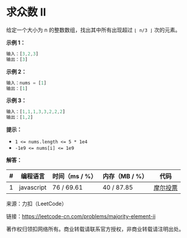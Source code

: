 # 求众数 II

给定一个大小为 n 的整数数组，找出其中所有出现超过 `⌊ n/3 ⌋` 次的元素。

**示例 1：**

``` javascript
输入：[3,2,3]
输出：[3]
```

**示例 2：**

``` javascript
输入：nums = [1]
输出：[1]
```

**示例 3：**

``` javascript
输入：[1,1,1,3,3,2,2,2]
输出：[1,2]
```

**提示：**

- `1 <= nums.length <= 5 * 1e4`
- `-1e9 <= nums[i] <= 1e9`

**解答：**

**#**|**编程语言**|**时间（ms / %）**|**内存（MB / %）**|**代码**
--|--|--|--|--
1|javascript|76 / 69.61|40 / 87.85|[摩尔投票](./javascript/ac_v1.js)

来源：力扣（LeetCode）

链接：https://leetcode-cn.com/problems/majority-element-ii

著作权归领扣网络所有。商业转载请联系官方授权，非商业转载请注明出处。
